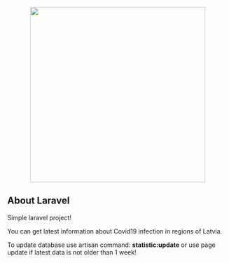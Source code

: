 <p align="center"><a href="https://laravel.com" target="_blank"><img src="https://raw.githubusercontent.com/laravel/art/master/logo-lockup/5%20SVG/2%20CMYK/1%20Full%20Color/laravel-logolockup-cmyk-red.svg" width="400"></a></p>

## About Laravel
Simple laravel project!

You can get latest information about Covid19 infection in regions of Latvia.

To update database use artisan command:  **statistic:update** or use page update if latest data is not older than 1 week!
